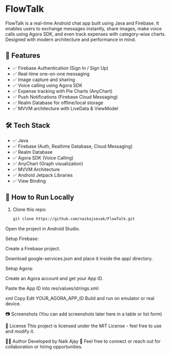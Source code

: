 # FlowTalk

FlowTalk is a real-time Android chat app built using Java and Firebase. It enables users to exchange messages instantly, share images, make voice calls using Agora SDK, and even track expenses with category-wise charts. Designed with modern architecture and performance in mind.

## 🚀 Features

- ✅ Firebase Authentication (Sign In / Sign Up)
- ✅ Real-time one-on-one messaging
- ✅ Image capture and sharing
- ✅ Voice calling using Agora SDK
- ✅ Expense tracking with Pie Charts (AnyChart)
- ✅ Push Notifications (Firebase Cloud Messaging)
- ✅ Realm Database for offline/local storage
- ✅ MVVM architecture with LiveData & ViewModel

## 🛠 Tech Stack

- ✅ Java
- ✅ Firebase (Auth, Realtime Database, Cloud Messaging)
- ✅ Realm Database
- ✅ Agora SDK (Voice Calling)
- ✅ AnyChart (Graph visualization)
- ✅ MVVM Architecture
- ✅ Android Jetpack Libraries
- ✅ View Binding

## 🧪 How to Run Locally

1. Clone this repo:
   ```bash
   git clone https://github.com/naikajsevak/FlowTalk.git
Open the project in Android Studio.

Setup Firebase:

Create a Firebase project.

Download google-services.json and place it inside the app/ directory.

Setup Agora:

Create an Agora account and get your App ID.

Paste the App ID into res/values/strings.xml:

xml
Copy
Edit
<string name="agora_app_id">YOUR_AGORA_APP_ID</string>
Build and run on emulator or real device.

📷 Screenshots
(You can add screenshots later here in a table or list form)

📄 License
This project is licensed under the MIT License - feel free to use and modify it.

🙋‍♂️ Author
Developed by Naik Ajay
📧 Feel free to connect or reach out for collaboration or hiring opportunities.
